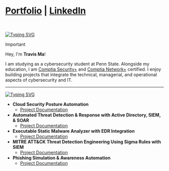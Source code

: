 <h1><a href=https://portfolio-very-theme-ten.vercel.app>Portfolio</a> | <a href=https://www.linkedin.com/in/travis-maa/>LinkedIn</a> </h1>
<br/>

[![Typing SVG](https://readme-typing-svg.demolab.com?font=IBM+Plex+Mono&weight=500&size=30&duration=2000&pause=1000&color=F7F7F7&width=435&lines=About+Me%3A)](https://git.io/typing-svg)

> [!IMPORTANT]
> Hey, I'm **Travis Ma**!
>
> I am studying as a cybersecurity student at Penn State. Alongside my education, I am [Comptia Security+](https://www.credly.com/badges/5c7ffe8a-557b-46c5-8ee3-e8531ce3a7ab) and [Comptia Network+](https://www.credly.com/badges/8a8937f6-84e1-41ac-9ec6-d5f7baa0744c) certified. I enjoy building projects that integrate the technical, managerial, and operational aspects of cybersecurity and IT.
---

[![Typing SVG](https://readme-typing-svg.demolab.com?font=IBM+Plex+Mono&weight=500&size=30&duration=2000&pause=1000&color=F7F7F7&width=435&lines=Cybersecurity+Projects%3A)](https://git.io/typing-svg)

- <b>Cloud Security Posture Automation</b>
  - [Project Documentation](https://github.com/TravisMa07/Cloud-Security-Posture-Automation)
- <b>Automated Threat Detection & Response with Active Directory, SIEM, & SOAR </b>
  - [Project Documentation](https://github.com/TravisMa07/active-directory-siem-soar-detection-response)
- <b>Executable Static Malware Analyzer with EDR Integration</b>
  - [Project Documentation](https://github.com/TravisMa07/Malware-Analyzer-EDR)
- <b>MITRE ATT&CK Threat Detection Engineering Using Sigma Rules with SIEM</b>
  - [Project Documentation](https://github.com/TravisMa07/Threat-Detection-Engineering)
- <b>Phishing Simulation & Awareness Automation</b>
  - [Project Documentation](https://github.com/TravisMa07/Phishing-Simulation-Awareness-Automation)

